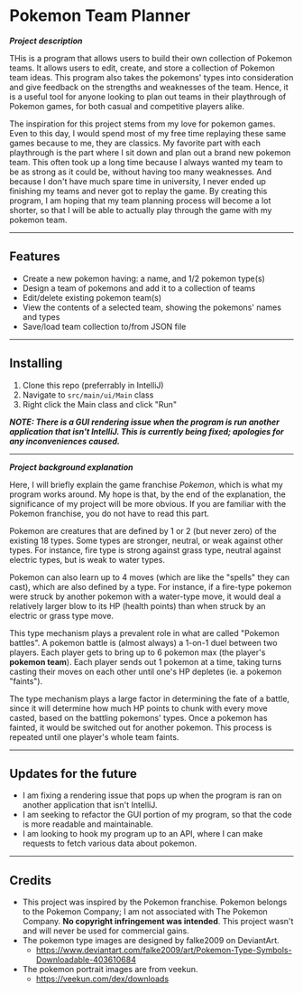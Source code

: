 # Pokemon Team Planner


***Project description***

THis is a program that allows users to build their
own collection of Pokemon teams. It allows users to edit, create, and
store a collection of Pokemon team ideas. This program also takes the pokemons' 
types into consideration and give feedback on the strengths and weaknesses of the team. 
Hence, it is a useful tool for anyone looking to plan out teams in their playthrough of 
Pokemon games, for both casual and competitive players alike.

The inspiration for this project stems from my love for pokemon games.
Even to this day, I would spend most of my free time replaying these
same games because to me, they are classics. My favorite part with each playthrough
is the part where I sit down and plan out a brand new pokemon team. This often took
up a long time because I always wanted my team to be as strong as it could be,
without having too many weaknesses. And because I don't have much spare time in
university, I never ended up finishing my teams and never got to replay the game.
By creating this program, I am hoping that my team planning process will become a lot
shorter, so that I will be able to actually play through the game with my pokemon team.

---

## Features

- Create a new pokemon having: a name, and 1/2 pokemon type(s)
- Design a team of pokemons and add it to a collection of teams
- Edit/delete existing pokemon team(s)
- View the contents of a selected team, showing the pokemons' names and types
- Save/load team collection to/from JSON file

---

## Installing

1. Clone this repo (preferrably in IntelliJ)
2. Navigate to `src/main/ui/Main` class
3. Right click the Main class and click "Run"

***NOTE: There is a GUI rendering issue when the program is run another application that isn't IntelliJ. 
This is currently being fixed; apologies for any inconveniences caused.***

___

***Project background explanation***

Here, I will briefly explain the game franchise
*Pokemon*, which is what my program works around. My hope is that, by the end 
of the explanation, the significance of my project will be more obvious.
If you are familiar with the Pokemon franchise, you do not have to read this part.

Pokemon are creatures that are defined by 1 or 2 (but never zero) of the 
existing 18 types. Some types are stronger, neutral, or weak against other types.
For instance, fire type is strong against grass type, neutral against electric types,
but is weak to water types.

Pokemon can also learn up to 4 moves (which are like the "spells" they can cast), 
which are also defined by a type. For instance, if a fire-type pokemon were struck by 
another pokemon with a water-type move, it would deal a relatively larger blow to 
its HP (health points) than when struck by an electric or grass type move.

This type mechanism plays a prevalent role in what are called "Pokemon battles".
A pokemon battle is (almost always) a 1-on-1 duel between two players.
Each player gets to bring up to 6 pokemon max (the player's **pokemon team**).
Each player sends out 1 pokemon at a time, taking turns casting their moves
on each other until one's HP depletes (ie. a pokemon "faints").

The type mechanism plays a large factor in determining the 
fate of a battle, since it will determine how much HP points to chunk with
every move casted, based on the battling pokemons' types. 
Once a pokemon has fainted, it would be switched out for 
another pokemon. This process is repeated until one player's whole team faints.

___

## Updates for the future

- I am fixing a rendering issue that pops up when the program is ran on another application that isn't IntelliJ.
- I am seeking to refactor the GUI portion of my program, so that the code is more readable and maintainable.
- I am looking to hook my program up to an API, where I can make requests to fetch various data about pokemon.

---  
  
## Credits

- This project was inspired by the Pokemon franchise. Pokemon belongs to the Pokemon Company; I am not associated with The Pokemon Company. **No copyright infringement was intended**. This project wasn't and will never be used for commercial gains.
- The pokemon type images are designed by falke2009 on DeviantArt.
    * https://www.deviantart.com/falke2009/art/Pokemon-Type-Symbols-Downloadable-403610684
- The pokemon portrait images are from veekun.
    * https://veekun.com/dex/downloads
